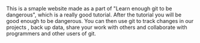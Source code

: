 This is a smaple website made as a part of "Learn enough git to be dangerous", which is a really good tutorial. After the tutorial you will be good enough to be dangerous. You can then use git to track changes in our projects , back up data, share your work with others and collaborate with programmers and other users of git.
